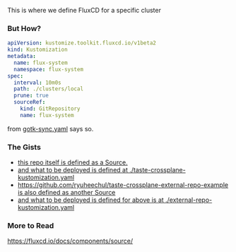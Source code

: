 This is where we define FluxCD for a specific cluster

### But How?

```yaml
apiVersion: kustomize.toolkit.fluxcd.io/v1beta2
kind: Kustomization
metadata:
  name: flux-system
  namespace: flux-system
spec:
  interval: 10m0s
  path: ./clusters/local
  prune: true
  sourceRef:
    kind: GitRepository
    name: flux-system
```
from [gotk-sync.yaml](./flux-system/gotk-sync.yaml) says so.

### The Gists

- [this repo itself is defined as a Source.](./taste-crossplane-source.yaml) 
- [and what to be deployed is defined at ./taste-crossplane-kustomization.yaml](./taste-crossplane-kustomization.yaml) 
- [https://github.com/ryuheechul/taste-crossplane-external-repo-example is also defined as another Source](./external-repo-source.yaml)
- [and what to be deployed is defined for above is at ./external-repo-kustomization.yaml](./external-repo-kustomization.yaml)


### More to Read
https://fluxcd.io/docs/components/source/
